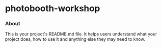 photobooth-workshop
===================

### About

This is your project's README.md file. It helps users understand what your
project does, how to use it and anything else they may need to know.